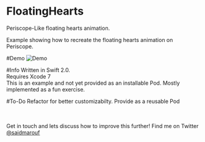 # FloatingHearts
Periscope-Like floating hearts animation.

Example showing how to recreate the floating hearts animation on Periscope.

#Demo
![Demo](https://github.com/saidmarouf/FloatingHearts/blob/master/hearts.gif)

#Info
Written in Swift 2.0.<br />
Requires Xcode 7<br />
This is an example and not yet provided as an installable Pod. Mostly implemented as a fun exercise.<br />

#To-Do
Refactor for better customizabilty.
Provide as a reusable Pod

<br />
<br />
Get in touch and lets discuss how to improve this further!
Find me on Twitter <a href='http://twitter.com/saidmarouf'>@saidmarouf</a>
